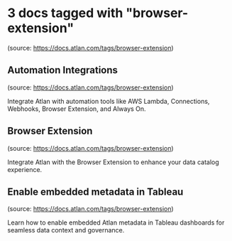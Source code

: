 # 3 docs tagged with "browser-extension"
(source: https://docs.atlan.com/tags/browser-extension)



## Automation Integrations
(source: https://docs.atlan.com/tags/browser-extension)

Integrate Atlan with automation tools like AWS Lambda, Connections, Webhooks, Browser Extension, and Always On.



## Browser Extension
(source: https://docs.atlan.com/tags/browser-extension)

Integrate Atlan with the Browser Extension to enhance your data catalog experience.



## Enable embedded metadata in Tableau
(source: https://docs.atlan.com/tags/browser-extension)

Learn how to enable embedded Atlan metadata in Tableau dashboards for seamless data context and governance.
